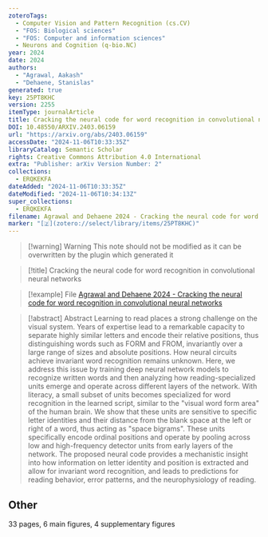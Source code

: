 ```yaml
---
zoteroTags:
  - Computer Vision and Pattern Recognition (cs.CV)
  - "FOS: Biological sciences"
  - "FOS: Computer and information sciences"
  - Neurons and Cognition (q-bio.NC)
year: 2024
date: 2024
authors:
  - "Agrawal, Aakash"
  - "Dehaene, Stanislas"
generated: true
key: 25PT8KHC
version: 2255
itemType: journalArticle
title: Cracking the neural code for word recognition in convolutional neural networks
DOI: 10.48550/ARXIV.2403.06159
url: "https://arxiv.org/abs/2403.06159"
accessDate: "2024-11-06T10:33:35Z"
libraryCatalog: Semantic Scholar
rights: Creative Commons Attribution 4.0 International
extra: "Publisher: arXiv Version Number: 2"
collections:
  - ERQKEKFA
dateAdded: "2024-11-06T10:33:35Z"
dateModified: "2024-11-06T10:34:13Z"
super_collections:
  - ERQKEKFA
filename: Agrawal and Dehaene 2024 - Cracking the neural code for word recognition in convolutional neural networks
marker: "[🇿](zotero://select/library/items/25PT8KHC)"
---
```


>[!warning] Warning
> This note should not be modified as it can be overwritten by the plugin which generated it

> [!title] Cracking the neural code for word recognition in convolutional neural networks

> [!example] File
> [Agrawal and Dehaene 2024 - Cracking the neural code for word recognition in convolutional neural networks](Agrawal%20and%20Dehaene%202024%20-%20Cracking%20the%20neural%20code%20for%20word%20recognition%20in%20convolutional%20neural%20networks.pdf)

> [!abstract] Abstract
> Learning to read places a strong challenge on the visual system. Years of expertise lead to a remarkable capacity to separate highly similar letters and encode their relative positions, thus distinguishing words such as FORM and FROM, invariantly over a large range of sizes and absolute positions. How neural circuits achieve invariant word recognition remains unknown. Here, we address this issue by training deep neural network models to recognize written words and then analyzing how reading-specialized units emerge and operate across different layers of the network. With literacy, a small subset of units becomes specialized for word recognition in the learned script, similar to the "visual word form area" of the human brain. We show that these units are sensitive to specific letter identities and their distance from the blank space at the left or right of a word, thus acting as "space bigrams". These units specifically encode ordinal positions and operate by pooling across low and high-frequency detector units from early layers of the network. The proposed neural code provides a mechanistic insight into how information on letter identity and position is extracted and allow for invariant word recognition, and leads to predictions for reading behavior, error patterns, and the neurophysiology of reading.

## Other

33 pages, 6 main figures, 4 supplementary figures

